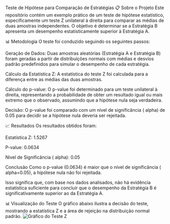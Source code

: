 Teste de Hipótese para Comparação de Estratégias
📋 Sobre o Projeto
Este repositório contém um exemplo prático de um teste de hipótese estatístico, especificamente um teste Z unilateral à direita para comparar as médias de duas amostras independentes. O objetivo é determinar se a Estratégia B apresenta um desempenho estatisticamente superior à Estratégia A.

📊 Metodologia
O teste foi conduzido seguindo os seguintes passos:

Geração de Dados: Duas amostras aleatórias (Estratégia A e Estratégia B) foram geradas a partir de distribuições normais com médias e desvios padrão predefinidos para simular o desempenho de cada estratégia.

Cálculo da Estatística Z: A estatística do teste Z foi calculada para a diferença entre as médias das duas amostras.

Cálculo do p-value: O p-value foi determinado para um teste unilateral à direita, representando a probabilidade de obter um resultado igual ou mais extremo que o observado, assumindo que a hipótese nula seja verdadeira.

Decisão: O p-value foi comparado com um nível de significância (
alpha) de 0.05 para decidir se a hipótese nula deveria ser rejeitada.

📈 Resultados
Os resultados obtidos foram:

Estatística Z: 1.5267

P-value: 0.0634

Nível de Significância (
alpha): 0.05

Conclusão
Como o p-value (0.0634) é maior que o nível de significância (
alpha=0.05), a hipótese nula não foi rejeitada.

Isso significa que, com base nos dados analisados, não há evidência estatística suficiente para concluir que o desempenho da Estratégia B é significativamente superior ao da Estratégia A.

📊 Visualização do Teste
O gráfico abaixo ilustra a decisão do teste, mostrando a estatística Z e a área de rejeição na distribuição normal padrão.
![Gráfico do Teste Z](https://github.com/seu-usuario/seu-repositorio/raw/main/images/test_z_graph.png)
